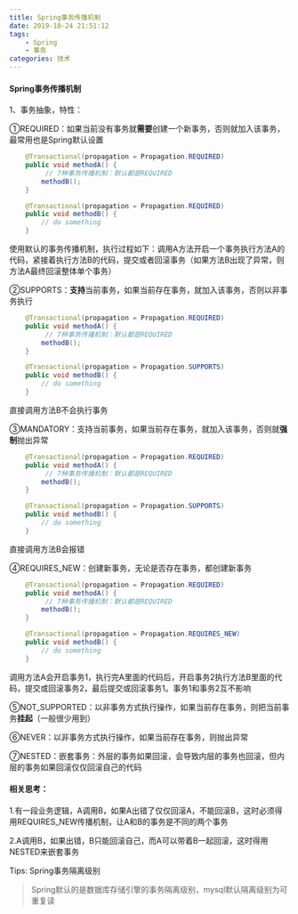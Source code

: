 ```yaml
---
title: Spring事务传播机制
date: 2019-10-24 21:51:12
tags:
	- Spring
	- 事务
categories: 技术
---
```


#### Spring事务传播机制

1、事务抽象，特性：

①REQUIRED：如果当前没有事务就**需要**创建一个新事务，否则就加入该事务，最常用也是Spring默认设置

<!--more-->

```java
    @Transactional(propagation = Propagation.REQUIRED)
	public void methodA() {
         // 7种事务传播机制：默认都是REQUIRED 
        methodB();
    }

    @Transactional(propagation = Propagation.REQUIRED)
	public void methodB() {
        // do something
    }
```

使用默认的事务传播机制，执行过程如下：调用A方法开启一个事务执行方法A的代码，紧接着执行方法B的代码，提交或者回滚事务（如果方法B出现了异常，则方法A最终回滚整体单个事务）

②SUPPORTS：**支持**当前事务，如果当前存在事务，就加入该事务，否则以非事务执行

```java
    @Transactional(propagation = Propagation.REQUIRED)
    public void methodA() {
         // 7种事务传播机制：默认都是REQUIRED 
        methodB();
    }

    @Transactional(propagation = Propagation.SUPPORTS)
    public void methodB() {
        // do something
    }
```

直接调用方法B不会执行事务

③MANDATORY：支持当前事务，如果当前存在事务，就加入该事务，否则就**强制**抛出异常

```java
    @Transactional(propagation = Propagation.REQUIRED)
    public void methodA() {
         // 7种事务传播机制：默认都是REQUIRED 
        methodB();
    }

    @Transactional(propagation = Propagation.SUPPORTS)
    public void methodB() {
        // do something
    }
```

直接调用方法B会报错

④REQUIRES_NEW：创建新事务，无论是否存在事务，都创建新事务

```java
    @Transactional(propagation = Propagation.REQUIRED)
    public void methodA() {
         // 7种事务传播机制：默认都是REQUIRED 
        methodB();
    }

    @Transactional(propagation = Propagation.REQUIRES_NEW)
    public void methodB() {
        // do something
    }
```

调用方法A会开启事务1，执行完A里面的代码后，开启事务2执行方法B里面的代码，提交或回滚事务2，最后提交或回滚事务1。事务1和事务2互不影响

⑤NOT_SUPPORTED：以非事务方式执行操作，如果当前存在事务，则把当前事务**挂起**（一般很少用到）

⑥NEVER：以非事务方式执行操作，如果当前存在事务，则抛出异常

⑦NESTED：嵌套事务：外层的事务如果回滚，会导致内层的事务也回滚，但内层的事务如果回滚仅仅回滚自己的代码

#### 相关思考：

1.有一段业务逻辑，A调用B，如果A出错了仅仅回滚A，不能回滚B，这时必须得用REQUIRES_NEW传播机制，让A和B的事务是不同的两个事务

2.A调用B，如果出错，B只能回滚自己，而A可以带着B一起回滚，这时得用NESTED来嵌套事务

Tips: Spring事务隔离级别

>  Spring默认的是数据库存储引擎的事务隔离级别，mysql默认隔离级别为可重复读



